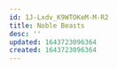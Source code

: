 ```yaml
---
id: 1J-Lxdv_K9WTOKeM-M-R2
title: Noble Beasts
desc: ''
updated: 1643723096364
created: 1643723096364
---
```


